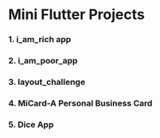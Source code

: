 # Mini Flutter Projects

### 1. i_am_rich app
### 2. i_am_poor_app
### 3. layout_challenge
### 4. MiCard-A Personal Business Card
### 5. Dice App
